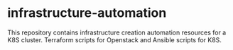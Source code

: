 # infrastructure-automation
This repository contains infrastructure creation automation resources for a K8S cluster. Terraform scripts for Openstack and Ansible scripts for K8S.
